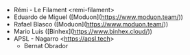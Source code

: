- Rémi - Le Filament \<remi-filament\>
- Eduardo de Miguel (\[Moduon\](<https://www.moduon.team/>))
- Rafael Blasco (\[Moduon\](<https://www.moduon.team/>))
- Mario Luis (\[Binhex\](<https://www.binhex.cloud/>))
- APSL - Nagarro \<<https://apsl.tech>\>
  - Bernat Obrador